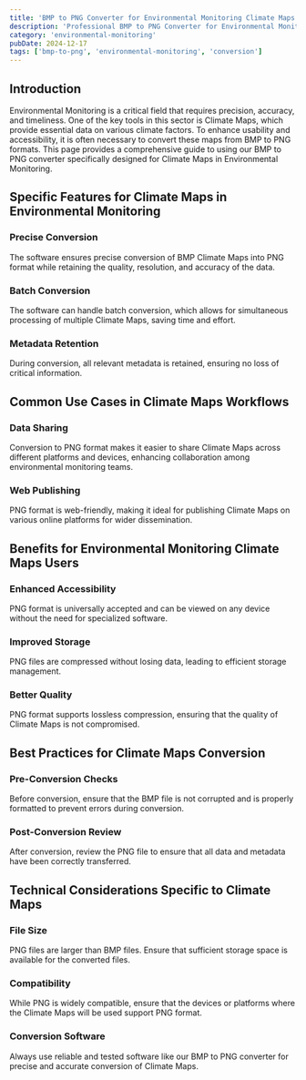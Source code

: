 ```yaml
---
title: 'BMP to PNG Converter for Environmental Monitoring Climate Maps'
description: 'Professional BMP to PNG Converter for Environmental Monitoring Climate Maps. Optimized for Environmental Monitoring climate maps workflows.'
category: 'environmental-monitoring'
pubDate: 2024-12-17
tags: ['bmp-to-png', 'environmental-monitoring', 'conversion']
---
```


## Introduction
Environmental Monitoring is a critical field that requires precision, accuracy, and timeliness. One of the key tools in this sector is Climate Maps, which provide essential data on various climate factors. To enhance usability and accessibility, it is often necessary to convert these maps from BMP to PNG formats. This page provides a comprehensive guide to using our BMP to PNG converter specifically designed for Climate Maps in Environmental Monitoring.

## Specific Features for Climate Maps in Environmental Monitoring

### Precise Conversion
The software ensures precise conversion of BMP Climate Maps into PNG format while retaining the quality, resolution, and accuracy of the data.

### Batch Conversion
The software can handle batch conversion, which allows for simultaneous processing of multiple Climate Maps, saving time and effort.

### Metadata Retention
During conversion, all relevant metadata is retained, ensuring no loss of critical information.

## Common Use Cases in Climate Maps Workflows

### Data Sharing
Conversion to PNG format makes it easier to share Climate Maps across different platforms and devices, enhancing collaboration among environmental monitoring teams.

### Web Publishing
PNG format is web-friendly, making it ideal for publishing Climate Maps on various online platforms for wider dissemination.

## Benefits for Environmental Monitoring Climate Maps Users

### Enhanced Accessibility
PNG format is universally accepted and can be viewed on any device without the need for specialized software.

### Improved Storage
PNG files are compressed without losing data, leading to efficient storage management.

### Better Quality
PNG format supports lossless compression, ensuring that the quality of Climate Maps is not compromised.

## Best Practices for Climate Maps Conversion

### Pre-Conversion Checks
Before conversion, ensure that the BMP file is not corrupted and is properly formatted to prevent errors during conversion.

### Post-Conversion Review
After conversion, review the PNG file to ensure that all data and metadata have been correctly transferred.

## Technical Considerations Specific to Climate Maps

### File Size
PNG files are larger than BMP files. Ensure that sufficient storage space is available for the converted files.

### Compatibility
While PNG is widely compatible, ensure that the devices or platforms where the Climate Maps will be used support PNG format.

### Conversion Software
Always use reliable and tested software like our BMP to PNG converter for precise and accurate conversion of Climate Maps.
